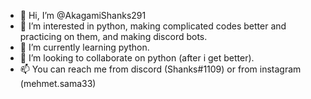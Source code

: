 - 👋 Hi, I’m @AkagamiShanks291
- 👀 I’m interested in python, making complicated codes better and practicing on them, and making discord bots.
- 🌱 I’m currently learning python.
- 💞️ I’m looking to collaborate on python (after i get better).
- 📫 You can reach me from discord (Shanks#1109) or from instagram (mehmet.sama33)

<!---
AkagamiShanks291/AkagamiShanks291 is a ✨ special ✨ repository because its `README.md` (this file) appears on your GitHub profile.
You can click the Preview link to take a look at your changes.
--->
